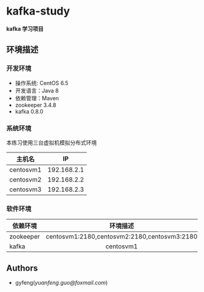 # kafka-study
**kafka 学习项目**

## 环境描述
### 开发环境
- 操作系统: CentOS 6.5
- 开发语言：Java 8
- 依赖管理：Maven
- zookeeper 3.4.8
- kafka 0.8.0

### 系统环境
本练习使用三台虚拟机模拟分布式环境

| 主机名 | IP                   |
| ------------- |:-------------:|
| centosvm1 | 192.168.2.1       |
| centosvm2 | 192.168.2.2       |
| centosvm3 | 192.168.2.3       |

### 软件环境
| 依赖环境          | 环境描述          |
| ------------- |:-------------:|
| zookeeper     | centosvm1:2180,centosvm2:2180,centosvm3:2180 |
| kafka      |  centosvm1     |

## Authors
- gyfeng(_yuanfeng.guo@foxmail.com_)

